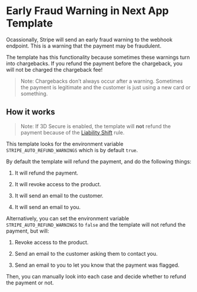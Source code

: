 # Early Fraud Warning in Next App Template

Ocassionally, Stripe will send an early fraud warning to the webhook endpoint. This is a warning that the payment may be fraudulent.

The template has this functionality because sometimes these warnings turn into chargebacks. If you refund the payment before the chargeback, you will not be charged the chargeback fee!

> Note: Chargebacks don’t always occur after a warning. Sometimes the payment is legitimate and the customer is just using a new card or something.

## How it works

> Note: If 3D Secure is enabled, the template will **not** refund the payment because of the [Liability Shift](https://stripe.com/docs/payments/3d-secure#disputed-payments) rule.

This template looks for the environment variable `STRIPE_AUTO_REFUND_WARNINGS` which is by default `true`.

By default the template will refund the payment, and do the following things:

1. It will refund the payment.

2. It will revoke access to the product.

3. It will send an email to the customer.

4. It will send an email to you.

Alternatively, you can set the environment variable `STRIPE_AUTO_REFUND_WARNINGS` to `false` and the template will not refund the payment, but will:

1. Revoke access to the product.

2. Send an email to the customer asking them to contact you.

3. Send an email to you to let you know that the payment was flagged.

Then, you can manually look into each case and decide whether to refund the payment or not.